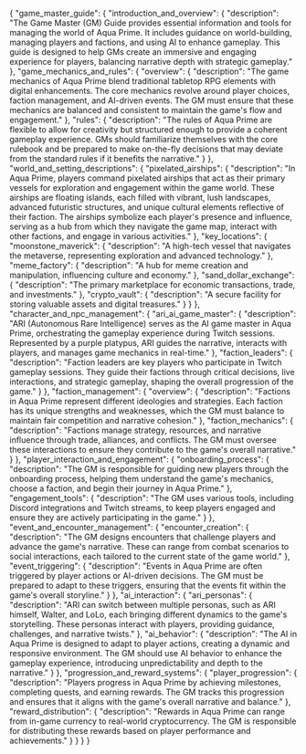 {
  "game_master_guide": {
    "introduction_and_overview": {
      "description": "The Game Master (GM) Guide provides essential information and tools for managing the world of Aqua Prime. It includes guidance on world-building, managing players and factions, and using AI to enhance gameplay. This guide is designed to help GMs create an immersive and engaging experience for players, balancing narrative depth with strategic gameplay."
    },
    "game_mechanics_and_rules": {
      "overview": {
        "description": "The game mechanics of Aqua Prime blend traditional tabletop RPG elements with digital enhancements. The core mechanics revolve around player choices, faction management, and AI-driven events. The GM must ensure that these mechanics are balanced and consistent to maintain the game's flow and engagement."
      },
      "rules": {
        "description": "The rules of Aqua Prime are flexible to allow for creativity but structured enough to provide a coherent gameplay experience. GMs should familiarize themselves with the core rulebook and be prepared to make on-the-fly decisions that may deviate from the standard rules if it benefits the narrative."
      }
    },
    "world_and_setting_descriptions": {
      "pixelated_airships": {
        "description": "In Aqua Prime, players command pixelated airships that act as their primary vessels for exploration and engagement within the game world. These airships are floating islands, each filled with vibrant, lush landscapes, advanced futuristic structures, and unique cultural elements reflective of their faction. The airships symbolize each player's presence and influence, serving as a hub from which they navigate the game map, interact with other factions, and engage in various activities."
      },
      "key_locations": {
        "moonstone_maverick": {
          "description": "A high-tech vessel that navigates the metaverse, representing exploration and advanced technology."
        },
        "meme_factory": {
          "description": "A hub for meme creation and manipulation, influencing culture and economy."
        },
        "sand_dollar_exchange": {
          "description": "The primary marketplace for economic transactions, trade, and investments."
        },
        "crypto_vault": {
          "description": "A secure facility for storing valuable assets and digital treasures."
        }
      }
    },
    "character_and_npc_management": {
      "ari_ai_game_master": {
        "description": "ARI (Autonomous Rare Intelligence) serves as the AI game master in Aqua Prime, orchestrating the gameplay experience during Twitch sessions. Represented by a purple platypus, ARI guides the narrative, interacts with players, and manages game mechanics in real-time."
      },
      "faction_leaders": {
        "description": "Faction leaders are key players who participate in Twitch gameplay sessions. They guide their factions through critical decisions, live interactions, and strategic gameplay, shaping the overall progression of the game."
      }
    },
    "faction_management": {
      "overview": {
        "description": "Factions in Aqua Prime represent different ideologies and strategies. Each faction has its unique strengths and weaknesses, which the GM must balance to maintain fair competition and narrative cohesion."
      },
      "faction_mechanics": {
        "description": "Factions manage strategy, resources, and narrative influence through trade, alliances, and conflicts. The GM must oversee these interactions to ensure they contribute to the game's overall narrative."
      }
    },
    "player_interaction_and_engagement": {
      "onboarding_process": {
        "description": "The GM is responsible for guiding new players through the onboarding process, helping them understand the game's mechanics, choose a faction, and begin their journey in Aqua Prime."
      },
      "engagement_tools": {
        "description": "The GM uses various tools, including Discord integrations and Twitch streams, to keep players engaged and ensure they are actively participating in the game."
      }
    },
    "event_and_encounter_management": {
      "encounter_creation": {
        "description": "The GM designs encounters that challenge players and advance the game's narrative. These can range from combat scenarios to social interactions, each tailored to the current state of the game world."
      },
      "event_triggering": {
        "description": "Events in Aqua Prime are often triggered by player actions or AI-driven decisions. The GM must be prepared to adapt to these triggers, ensuring that the events fit within the game's overall storyline."
      }
    },
    "ai_interaction": {
      "ari_personas": {
        "description": "ARI can switch between multiple personas, such as ARI himself, Walter, and LoLo, each bringing different dynamics to the game's storytelling. These personas interact with players, providing guidance, challenges, and narrative twists."
      },
      "ai_behavior": {
        "description": "The AI in Aqua Prime is designed to adapt to player actions, creating a dynamic and responsive environment. The GM should use AI behavior to enhance the gameplay experience, introducing unpredictability and depth to the narrative."
      }
    },
    "progression_and_reward_systems": {
      "player_progression": {
        "description": "Players progress in Aqua Prime by achieving milestones, completing quests, and earning rewards. The GM tracks this progression and ensures that it aligns with the game's overall narrative and balance."
      },
      "reward_distribution": {
        "description": "Rewards in Aqua Prime can range from in-game currency to real-world cryptocurrency. The GM is responsible for distributing these rewards based on player performance and achievements."
      }
    }
  }
}
